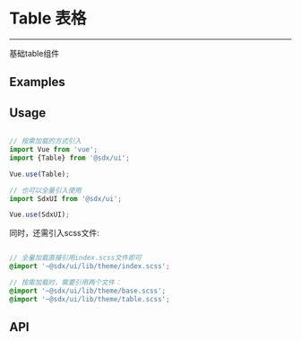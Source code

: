 # Table 表格
---

基础table组件

## Examples

<Common-BasicUsage>
  <ui-table-table></ui-table-table>
  <highlight-code slot="codeText" lang="vue">
    <template>
      <div class="demo-table">
        <SdxuTable   
            :data="tableData"
            :highlight-key="key"
            >
             <el-table-column type="expand">
                <template slot-scope="props">
                    <span>{{ }}</span>
                </template>
            </el-table-column>
            <el-table-column
                prop="date"
                label="日期"
            />
            <el-table-column
                prop="name"
                label="姓名"
            />
            <el-table-column
                prop="address"
                label="地址"
            />
        </SdxuTable>
      </div>
    </template>
  </highlight-code>
</Common-BasicUsage>

## Usage

```js

// 按需加载的方式引入
import Vue from 'vue';
import {Table} from '@sdx/ui';

Vue.use(Table);

// 也可以全量引入使用
import SdxUI from '@sdx/ui';

Vue.use(SdxUI);
```

同时，还需引入scss文件:

```scss

// 全量加载直接引用index.scss文件即可
@import '~@sdx/ui/lib/theme/index.scss';

// 按需加载时，需要引用两个文件：
@import '~@sdx/ui/lib/theme/base.scss';
@import '~@sdx/ui/lib/theme/table.scss';

```

## API

<ui-table-api slot="api" />
